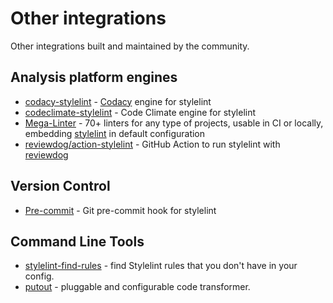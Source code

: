# Other integrations

Other integrations built and maintained by the community.

## Analysis platform engines

- [codacy-stylelint](https://github.com/codacy/codacy-stylelint) - [Codacy](https://www.codacy.com/) engine for stylelint
- [codeclimate-stylelint](https://github.com/gilbarbara/codeclimate-stylelint) - Code Climate engine for stylelint
- [Mega-Linter](https://nvuillam.github.io/mega-linter) - 70+ linters for any type of projects, usable in CI or locally, embedding [stylelint](https://nvuillam.github.io/mega-linter/descriptors/css_stylelint/) in default configuration
- [reviewdog/action-stylelint](https://github.com/reviewdog/action-stylelint) - GitHub Action to run stylelint with [reviewdog](https://github.com/reviewdog/reviewdog)

## Version Control

- [Pre-commit](https://github.com/awebdeveloper/pre-commit-stylelint) - Git pre-commit hook for stylelint

## Command Line Tools

- [stylelint-find-rules](https://github.com/alexilyaev/stylelint-find-rules) - find Stylelint rules that you don't have in your config.
- [putout](https://github.com/coderaiser/putout) - pluggable and configurable code transformer.
